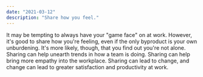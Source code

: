 ```yaml
---
date: "2021-03-12"
description: "Share how you feel."
---
```


It may be tempting to always have your "game face" on at work. However, it's good to share how you're feeling, even if the only byproduct is your own unburdening. It's more likely, though, that you find out you're not alone. Sharing can help unearth trends in how a team is doing. Sharing can help bring more empathy into the workplace. Sharing can lead to change, and change can lead to greater satisfaction and productivity at work.